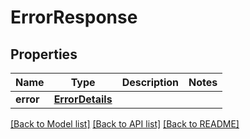 # ErrorResponse

## Properties
Name | Type | Description | Notes
------------ | ------------- | ------------- | -------------
**error** | [**ErrorDetails**](ErrorDetails.md) |  | 

[[Back to Model list]](../README.md#documentation-for-models) [[Back to API list]](../README.md#documentation-for-api-endpoints) [[Back to README]](../README.md)

